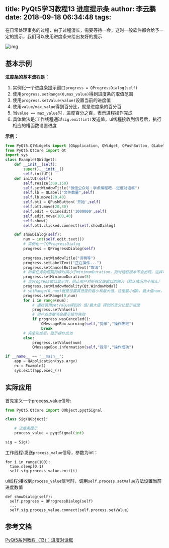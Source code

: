 title: PyQt5学习教程13 进度提示条
author: 李云鹏
date: 2018-09-18 06:34:48
tags:
---
在日常处理事务的过程，由于过程漫长，需要等待一会，这时一般软件都会给予一定的提示，我们可以使用进度条来给出友好的提示

![img](http://img.xdbcb8.com/wp-content/uploads/2018/05/%E8%BF%9B%E5%BA%A6%E6%9D%A1.gif)


## 基本示例

**进度条的基本流程是：**
1. 实例化一个进度条提示窗口`progress = QProgressDialog(self)`
2. 使用`progress.setRange(0,max_value)`得到进度条的取值范围
3. 使用`progress.setValue(value)`设置当前的进度值
  1. 使用`value/max_value`得到百分比，就是进度条的百分百
  2. 当`value == max_value`时，进度百分之百，表示进程操作完成
  3. 具体做法是:工作线程通过`sig.emit(int)`发送值，ui线程接收到信号后，执行相应的槽函数设置进度

**示例：**

```python
from PyQt5.QtWidgets import (QApplication, QWidget, QPushButton, QLabel, QLineEdit, QMessageBox, QProgressDialog)
from PyQt5.QtCore import Qt
import sys
class Example(QWidget):
    def __init__(self):
        super().__init__()
        self.initUI()
    def initUI(self):
        self.resize(300,150)
        self.setWindowTitle("微信公众号：学点编程吧--进度对话框")
        self.lb = QLabel("文件数量",self)
        self.lb.move(20,40)
        self.bt1 = QPushButton('开始',self)
        self.bt1.move(20,80)
        self.edit = QLineEdit('1000000',self)
        self.edit.move(100,40)
        self.show()
        self.bt1.clicked.connect(self.showDialog)

    def showDialog(self):
        num = int(self.edit.text())
        # 实例化一个QProgressDialog
        progress = QProgressDialog(self)
        
        progress.setWindowTitle("请稍等")
        progress.setLabelText("正在操作...")
        progress.setCancelButtonText("取消")
        # 如果任务的预期持续时间小于minimumDuration，则对话框根本不会出现。这样可以防止弹出对话框，快速完成任务。
        progress.setMinimumDuration(5)
        # 当progress窗口显示时，阻止用户对所有父级窗口的输入（默认情况为不阻止）
        progress.setWindowModality(Qt.WindowModal)
        # setRange(0,num)就是设置其进度的最小和最大值，这里最小值0，最大值num，分别对应0%和100%
        progress.setRange(0,num)
        for i in range(num):
            # 通过调用setValue得到的 值/最大值 得到的百分比显示进度
            progress.setValue(i)
            # 用户点击取消会提示操作失败
            if progress.wasCanceled():
                QMessageBox.warning(self,"提示","操作失败")
                break
        # 完全完成后，提示操作成功
        else:
            progress.setValue(num)
            QMessageBox.information(self,"提示","操作成功")

if __name__ == '__main__':
    app = QApplication(sys.argv)
    ex = Example()
    sys.exit(app.exec_())
```

## 实际应用

首先定义一个process_value信号:

```python
from PyQt5.QtCore import QObject,pyqtSignal

class Sig(QObject):

    # 进度条提示
    process_value = pyqtSignal(int)

sig = Sig()
```

工作线程:发送`process_value`信号，参数为int：

```
for i in range(100):
  time.sleep(0.1)
  self.sig.process_value.emit(i)
```

ui线程:接收到`process_value`信号时，调用`self.process.setValue`方法设置当前进度数值

```
def showDialog(self):
  self.progress = QProgressDialog(self)
  ...
  self.sig.process_value.connect(self.process.setValue)
```
           

## 参考文档

[PyQt5系列教程（13）：进度对话框](http://www.xdbcb8.com/archives/354.html)